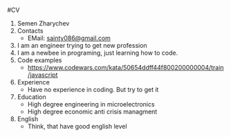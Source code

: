 #CV
1. Semen Zharychev
2. Contacts
    - EMail: sainty086@gmail.com
3. I am an engineer trying to get new profession
4. I am a newbee in programing, just learning how to code.
5. Code examples
    - https://www.codewars.com/kata/50654ddff44f800200000004/train/javascript
6. Experience
    - Have no experience in coding. But try to get it
7. Education
    - High degree engineering in microelectronics
    - High degree economic anti crisis managment
8. English
    - Think, that have good english level